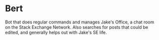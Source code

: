 # Bert
Bot that does regular commands and manages Jake's Office, a chat room on the Stack Exchange Network. Also searches for posts that could be edited, and generally helps out with Jake's SE life.
